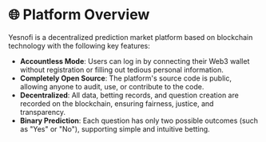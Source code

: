 # 🌐 Platform Overview

Yesnofi is a decentralized prediction market platform based on blockchain technology with the following key features:

- **Accountless Mode**: Users can log in by connecting their Web3 wallet without registration or filling out tedious personal information.
- **Completely Open Source**: The platform's source code is public, allowing anyone to audit, use, or contribute to the code.
- **Decentralized**: All data, betting records, and question creation are recorded on the blockchain, ensuring fairness, justice, and transparency.
- **Binary Prediction**: Each question has only two possible outcomes (such as "Yes" or "No"), supporting simple and intuitive betting.
